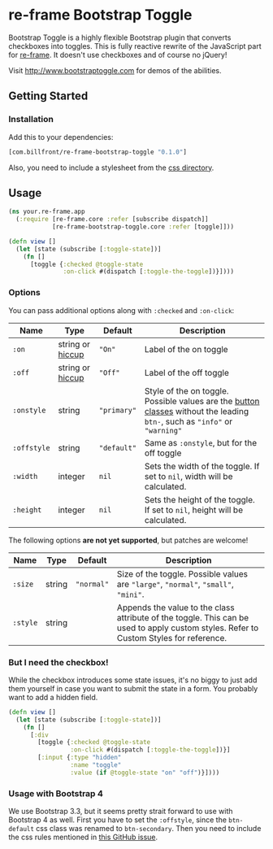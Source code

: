 # re-frame Bootstrap Toggle
Bootstrap Toggle is a highly flexible Bootstrap plugin that converts checkboxes into toggles. This is fully reactive rewrite of the JavaScript part for [re-frame]. It doesn't use checkboxes and of course no jQuery!

Visit http://www.bootstraptoggle.com for demos of the abilities.

## Getting Started

### Installation

Add this to your dependencies:
```cljs
[com.billfront/re-frame-bootstrap-toggle "0.1.0"]
```

Also, you need to include a stylesheet from the [css directory](/css).

## Usage

```cljs
(ns your.re-frame.app
  (:require [re-frame.core :refer [subscribe dispatch]]
            [re-frame-bootstrap-toggle.core :refer [toggle]]))

(defn view []
  (let [state (subscribe [:toggle-state])]
    (fn []
      [toggle {:checked @toggle-state
               :on-click #(dispatch [:toggle-the-toggle])}])))
```

### Options

You can pass additional options along with `:checked` and `:on-click`:

Name|Type|Default|Description|
---|---|---|---
`:on`|string or [hiccup]|`"On"`|Label of the on toggle
`:off`|string or [hiccup]|`"Off"`|Label of the off toggle
`:onstyle`|string|`"primary"`|Style of the on toggle. Possible values are the [button classes][bootstrap-buttons] without the leading `btn-`, such as `"info"` or `"warning"`
`:offstyle`|string|`"default"`|Same as `:onstyle`, but for the off toggle
`:width`|integer|`nil`|Sets the width of the toggle. If set to `nil`, width will be calculated.
`:height`|integer|`nil`|Sets the height of the toggle. If set to `nil`, height will be calculated.

The following options **are not yet supported**, but patches are welcome!

Name|Type|Default|Description|
---|---|---|---
`:size`|string|`"normal"`|Size of the toggle. Possible values are `"large"`, `"normal"`, `"small"`, `"mini"`.
`:style`|string| |Appends the value to the class attribute of the toggle. This can be used to apply custom styles. Refer to Custom Styles for reference.

### But I need the checkbox!

While the checkbox introduces some state issues, it's no biggy to just add them yourself in case you want to submit the state in a form. You probably want to add a hidden field.
```cljs
(defn view []
  (let [state (subscribe [:toggle-state])]
    (fn []
      [:div
        [toggle {:checked @toggle-state
                 :on-click #(dispatch [:toggle-the-toggle])}]
        [:input {:type "hidden"
                 :name "toggle"
                 :value (if @toggle-state "on" "off")}])))
```

### Usage with Bootstrap 4

We use Bootstrap 3.3, but it seems pretty strait forward to use with Bootstrap 4 as well. First you have to set the `:offstyle`, since the `btn-default` css class was renamed to `btn-secondary`. Then you need to include the css rules mentioned in [this GitHub issue][issue-186].

[re-frame]: https://github.com/Day8/re-frame
[hiccup]: https://github.com/weavejester/hiccup/wiki/Syntax
[bootstrap-buttons]: https://getbootstrap.com/docs/3.3/css/#buttons-options
[issue-186]: https://github.com/minhur/bootstrap-toggle/issues/186
